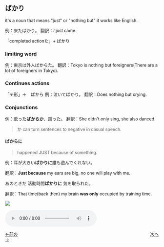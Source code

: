 
## ばかり

it's a noun that means "just" or "nothing but" it works like English.

例：来たばかり。
翻訳：*I* just came.

「completed actionた」+ ばかり

### limiting word

例：東京は外人ばからた。
翻訳：Tokyo is nothing but foreigners(There are a lot of foreigners in Tokyo).

### Continues actions

「テ形」＋　ばから
例：泣いてばかり。
翻訳：Does nothing but crying.

### Conjunctions

例：歌った**ばからか**、踊った。
翻訳：She didn't only sing, she also danced. 

>か can turn sentences to negative in casual speech.

#### ばからに

> happened JUST because of something.

例：耳が大きい**ばかりに**誰も遊んでくれない。

翻訳：**Just because** my ears are big, no one will play with me.



あのときだ 活動時間**ばかりに** 気を取られた。

翻訳：That time(back then) my brain **was only** occupied by training time. 

![](https://us-southeast-1.linodeobjects.com/immersionkit/media/anime/Boku%20no%20Hero%20Academia%20Season%201/media/A_My_Hero_Academia_S01_E02_1_0.11.43.725.jpg)

![](https://us-southeast-1.linodeobjects.com/immersionkit/media/anime/Boku%20no%20Hero%20Academia%20Season%201/media/A_My_Hero_Academia_S01_E02_1_0.11.40.710-0.11.46.740.mp3)

[←前の](第26課.md)　　　　　　　　　　　　　　　　　　　　　　　　　　　　　　　[次へ→](第28課.md)
